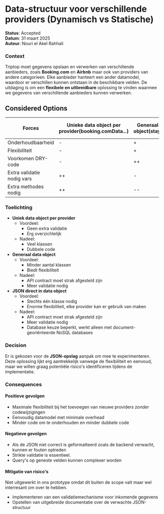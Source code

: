 # Data-structuur voor verschillende providers (Dynamisch vs Statische)
**Status**: Accepted  
**Datum**: 31 maart 2025  
**Auteur**: Nouri el Akel Rahhali
### Context

Triptop moet gegevens opslaan en verwerken van verschillende aanbieders, zoals **Booking.com** en **Airbnb** maar ook van providers van andere categorieen. Elke aanbieder hanteert een ander datamodel, waardoor er verschillen kunnen ontstaan in de beschikbare velden. De uitdaging is om een **flexibele en uitbreidbare** oplossing te vinden waarmee we gegevens van verschillende aanbieders kunnen verwerken.

## Considered Options

| Forces                     | Unieke data object per provider(booking.comData...) | Generaal data object(stayData) | JSON-opslag (data) |
| -------------------------- | --------------------------------------------------- | ------------------------------ | ------------------ |
| Onderhoudbaarheid          | -                                                   | +                              | ++                 |
| Flexibiliteit              | -                                                   | +                              | ++                 |
| Voorkomen DRY-code         | -                                                   | ++                             | ++                 |
| Extra validatie nodig vars | ++                                                  | -                              | --                 |
| Extra methodes nodig       | ++                                                  | --                             | --                 |

### Toelichting

- **Uniek data object per provider**
    - Voordeel:
        - Geen extra validatie
        - Erg overzichtelijk
    - Nadeel:
        - Veel klassen
        - Dubbele code
- **Generaal data object**
    - Voordeel:
        - Minder aantal klassen
        - Biedt flexibiliteit
    - Nadeel:
        - API contract moet strak afgesteld zijn
        - Meer validatie nodig
- **JSON direct in data object**
    - Voordeel:
        - Slechts één klasse nodig
        - Enorme flexibiliteit, elke provider kan er gebruik van maken
    - Nadeel:
        - API contract moet strak afgesteld zijn
        - Meer validatie nodig
        - Database keuze beperkt, werkt alleen met document-georiënteerde NoSQL databases

### Decision
Er is gekozen voor de **JSON-opslag** aanpak om mee te experimenteren. Deze oplossing lijkt erg aantrekkelijk vanwege de flexibiliteit en eenvoud, maar we willen graag potentiële risico's identificeren tijdens de implementatie.
### Consequences

#### Positieve gevolgen
- Maximale flexibiliteit bij het toevoegen van nieuwe providers zonder codewijzigingen
- Eenvoudig datamodel met minimale overhead
- Minder code om te onderhouden en minder dubbele code
#### Negatieve gevolgen
- Als de JSON niet correct is geformatteerd zoals de backend verwacht, kunnen er fouten optreden
- Strikte validatie is essentieel.
- Query's op geneste velden kunnen complexer worden

#### Mitigatie van risico's
Niet uitgewerkt in ons prototype omdat dit buiten de scope valt maar wel interresant om over te hebben.

- Implementeren van een validatiemechanisme voor inkomende gegevens
- Opstellen van uitgebreide documentatie over de verwachte JSON-structuur
